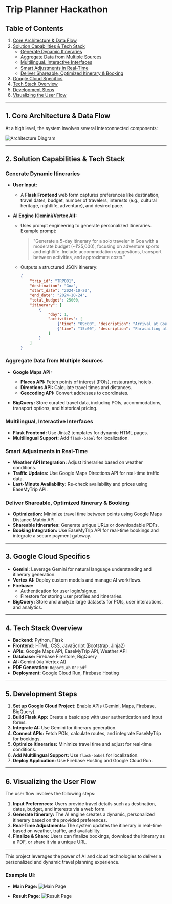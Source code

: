# Trip Planner Hackathon

## Table of Contents
1. [Core Architecture & Data Flow](#core-architecture--data-flow)
2. [Solution Capabilities & Tech Stack](#solution-capabilities--tech-stack)
    - [Generate Dynamic Itineraries](#generate-dynamic-itineraries)
    - [Aggregate Data from Multiple Sources](#aggregate-data-from-multiple-sources)
    - [Multilingual, Interactive Interfaces](#multilingual-interactive-interfaces)
    - [Smart Adjustments in Real-Time](#smart-adjustments-in-real-time)
    - [Deliver Shareable, Optimized Itinerary & Booking](#deliver-shareable-optimized-itinerary--booking)
3. [Google Cloud Specifics](#google-cloud-specifics)
4. [Tech Stack Overview](#tech-stack-overview)
5. [Development Steps](#development-steps)
6. [Visualizing the User Flow](#visualizing-the-user-flow)

---

## 1. Core Architecture & Data Flow

At a high level, the system involves several interconnected components:

![Architecture Diagram](./images/flow_diagram.png)

---

## 2. Solution Capabilities & Tech Stack

### Generate Dynamic Itineraries

- **User Input:**
    - A **Flask Frontend** web form captures preferences like destination, travel dates, budget, number of travelers, interests (e.g., cultural heritage, nightlife, adventure), and desired pace.
   

- **AI Engine (Gemini/Vertex AI):**
    - Uses prompt engineering to generate personalized itineraries. Example prompt:
      > "Generate a 5-day itinerary for a solo traveler in Goa with a moderate budget (~₹25,000), focusing on adventure sports and nightlife. Include accommodation suggestions, transport between activities, and approximate costs."
    - Outputs a structured JSON itinerary:
      ```json
      {
          "trip_id": "TRP001",
          "destination": "Goa",
          "start_date": "2024-10-20",
          "end_date": "2024-10-24",
          "total_budget": 25000,
          "itinerary": [
              {
                  "day": 1,
                  "activities": [
                      {"time": "09:00", "description": "Arrival at Goa Airport", "cost": 800},
                      {"time": "15:00", "description": "Parasailing at Baga Beach", "cost": 2500}
                  ]
              }
          ]
      }
      ```

### Aggregate Data from Multiple Sources

- **Google Maps API:**
    - **Places API:** Fetch points of interest (POIs), restaurants, hotels.
    - **Directions API:** Calculate travel times and distances.
    - **Geocoding API:** Convert addresses to coordinates.

- **BigQuery:** Store curated travel data, including POIs, accommodations, transport options, and historical pricing.

### Multilingual, Interactive Interfaces

- **Flask Frontend:** Use Jinja2 templates for dynamic HTML pages.
- **Multilingual Support:** Add `flask-babel` for localization.

### Smart Adjustments in Real-Time

- **Weather API Integration:** Adjust itineraries based on weather conditions.
- **Traffic Updates:** Use Google Maps Directions API for real-time traffic data.
- **Last-Minute Availability:** Re-check availability and prices using EaseMyTrip API.

### Deliver Shareable, Optimized Itinerary & Booking

- **Optimization:** Minimize travel time between points using Google Maps Distance Matrix API.
- **Shareable Itineraries:** Generate unique URLs or downloadable PDFs.
- **Booking Integration:** Use EaseMyTrip API for real-time bookings and integrate a secure payment gateway.

---

## 3. Google Cloud Specifics

- **Gemini:** Leverage Gemini for natural language understanding and itinerary generation.
- **Vertex AI:** Deploy custom models and manage AI workflows.
- **Firebase:**
    - Authentication for user login/signup.
    - Firestore for storing user profiles and itineraries.
- **BigQuery:** Store and analyze large datasets for POIs, user interactions, and analytics.

---

## 4. Tech Stack Overview

- **Backend:** Python, Flask
- **Frontend:** HTML, CSS, JavaScript (Bootstrap, Jinja2)
- **APIs:** Google Maps API, EaseMyTrip API, Weather API
- **Database:** Firebase Firestore, BigQuery
- **AI:** Gemini (via Vertex AI)
- **PDF Generation:** `ReportLab` or `Fpdf`
- **Deployment:** Google Cloud Run, Firebase Hosting

---

## 5. Development Steps

1. **Set up Google Cloud Project:** Enable APIs (Gemini, Maps, Firebase, BigQuery).
2. **Build Flask App:** Create a basic app with user authentication and input forms.
3. **Integrate AI:** Use Gemini for itinerary generation.
4. **Connect APIs:** Fetch POIs, calculate routes, and integrate EaseMyTrip for bookings.
5. **Optimize Itineraries:** Minimize travel time and adjust for real-time conditions.
6. **Add Multilingual Support:** Use `flask-babel` for localization.
7. **Deploy Application:** Use Firebase Hosting and Google Cloud Run.

---

## 6. Visualizing the User Flow

The user flow involves the following steps:

1. **Input Preferences:** Users provide travel details such as destination, dates, budget, and interests via a web form.
2. **Generate Itinerary:** The AI engine creates a dynamic, personalized itinerary based on the provided preferences.
3. **Real-Time Adjustments:** The system updates the itinerary in real-time based on weather, traffic, and availability.
4. **Finalize & Share:** Users can finalize bookings, download the itinerary as a PDF, or share it via a unique URL.

---

This project leverages the power of AI and cloud technologies to deliver a personalized and dynamic travel planning experience.

### Example UI:
- **Main Page:**
  ![Main Page](./images/main_page.png)

- **Result Page:**
  ![Result Page](./images/result_page.png)